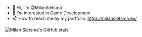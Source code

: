 - 👋 Hi, I’m @MilanSietsma
- 👀 I’m interested in Game Development
- 📫 How to reach me by my portfolio: https://milansietsma.eu/

<!---
MilanSietsma/MilanSietsma is a ✨ special ✨ repository because its `README.md` (this file) appears on your GitHub profile.
You can click the Preview link to take a look at your changes.
--->

![Milan Sietsma's GitHub stats](https://github-readme-stats.vercel.app/api?username=anuraghazra&count_private=true)
